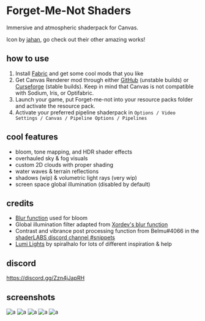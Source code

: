 # Forget-Me-Not Shaders

Immersive and atmospheric shaderpack for Canvas. 

Icon by [jahan](https://www.instagram.com/jahan.artt/), go check out their other amazing works!

## how to use
1. Install [Fabric](https://fabricmc.net/) and get some cool mods that you like
2. Get Canvas Renderer mod through either [GitHub](https://github.com/vram-guild/canvas/releases) (unstable builds) or [Curseforge](https://www.curseforge.com/minecraft/mc-mods/canvas-renderer) (stable builds). Keep in mind that Canvas is not compatible with Sodium, Iris, or Optifabric.
3. Launch your game, put Forget-me-not into your resource packs folder and activate the resource pack.
4. Activate your preferred pipeline shaderpack in `Options / Video Settings / Canvas / Pipeline Options / Pipelines`

## cool features
- bloom, tone mapping, and HDR shader effects
- overhauled sky & fog visuals
- custom 2D clouds with proper shading
- water waves & terrain reflections
- shadows (wip) & volumetric light rays (very wip)
- screen space global illumination (disabled by default)

## credits
-  [Blur function](https://github.com/Jam3/glsl-fast-gaussian-blur) used for bloom
- Global illumination filter adapted from [Xordev's blur function](https://github.com/XorDev/Ominous-Shaderpack/blob/main/shaders/lib/Blur.inc)
- Contrast and vibrance post processing function from Belmu#4066 in the [shaderLABS discord channel #snippets](https://discord.com/channels/237199950235041794/525510804494221312/959153316401655849)
- [Lumi Lights](https://github.com/spiralhalo/LumiLights) by spiralhalo for lots of different inspiration & help

## discord
https://discord.gg/Zzn4jJapRH

## screenshots
![a](https://media.discordapp.net/attachments/286649185468678144/974029571299098724/unknown.png?width=1276&height=676)
![a](https://cdn.discordapp.com/attachments/734161464184799296/961154329191010314/unknown.png)
![a](https://cdn.discordapp.com/attachments/734161464184799296/968210355715190804/unknown.png)
![a](https://media.discordapp.net/attachments/968943385803108424/974033201217548388/unknown.png?width=1276&height=676)
![a](https://cdn.discordapp.com/attachments/901517934629908583/963205333709389834/unknown.png)
